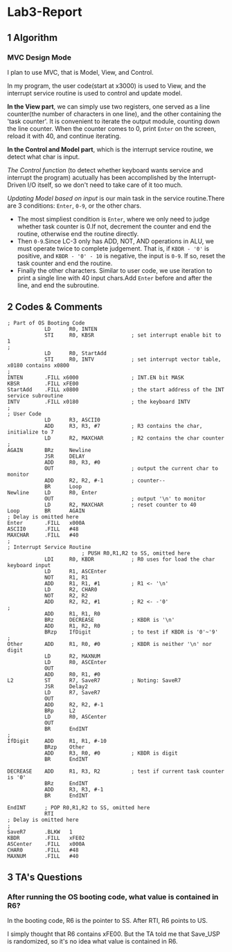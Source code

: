 # Lab3-Report

## 1 Algorithm

### MVC Design Mode

I plan to use MVC, that is Model, View, and Control. 

In my program, the user code(start at x3000) is used to View, and the interrupt service routine is used to control and update model.

**In the View part**, we can simply use two registers, one served as a line counter(the number of characters in one line), and the other containing the 'task counter'. It is convenient to iterate the output module, counting down the line counter. When the counter comes to 0, print `Enter` on the screen, reload it with 40, and continue iterating.

**In the Control and Model part**, which is the interrupt service routine, we detect what char is input. 

*The Control function* (to detect whether keyboard wants service and interrupt the program) acutually has been accomplished by the Interrupt-Driven I/O itself, so we don't need to take care of it too much.

*Updating Model based on input* is our main task in the service routine.There are 3 conditions: `Enter`, `0-9`, or the other chars. 

- The most simpliest condition is `Enter`, where we only need to judge whether task counter is 0.If not, decrement the counter and end the routine, otherwise end the routine directly.
- Then `0-9`.Since LC-3 only has ADD, NOT, AND operations in ALU, we must operate twice to complete judgement. That is, if `KBDR - '0'`  is positive, and  `KBDR - '0' - 10` is negative, the input is `0-9`. If so, reset the task counter and end the routine.
- Finally the other characters. Similar to user code, we use iteration to print a single line with 40 input chars.Add `Enter` before and after the line, and end the subroutine.



## 2 Codes & Comments

```assembly
; Part of OS Booting Code 
            LD      R0, INTEN
            STI     R0, KBSR            ; set interrupt enable bit to 1
;
            LD      R0, StartAdd
            STI     R0, INTV            ; set interrupt vector table, x0180 contains x0800
;
INTEN       .FILL x6000                 ; INT.EN bit MASK
KBSR        .FILL xFE00                 
StartAdd    .FILL x0800                 ; the start address of the INT service subroutine
INTV        .FILL x0180                 ; the keyboard INTV
;
; User Code
            LD      R3, ASCII0
            ADD     R3, R3, #7          ; R3 contains the char, initialize to 7
            LD      R2, MAXCHAR         ; R2 contains the char counter
;
AGAIN       BRz     Newline
            JSR     DELAY
            ADD     R0, R3, #0
            OUT                         ; output the current char to monitor
            ADD     R2, R2, #-1         ; counter--
            BR      Loop
Newline     LD      R0, Enter
            OUT                         ; output '\n' to monitor
            LD      R2, MAXCHAR         ; reset counter to 40
Loop        BR      AGAIN
; Delay is omitted here
Enter       .FILL   x000A    
ASCII0      .FILL   #48
MAXCHAR     .FILL   #40
;
; Interrupt Service Routine
						; PUSH R0,R1,R2 to SS, omitted here
            LDI     R0, KBDR            ; R0 uses for load the char keyboard input
            LD      R1, ASCEnter
            NOT     R1, R1
            ADD     R1, R1, #1          ; R1 <- '\n'
            LD      R2, CHAR0
            NOT     R2, R2
            ADD     R2, R2, #1          ; R2 <- -'0'
;            
            ADD     R1, R1, R0
            BRz     DECREASE            ; KBDR is '\n'
            ADD     R1, R2, R0
            BRzp    IfDigit             ; to test if KBDR is '0'~'9'
;
Other       ADD     R1, R0, #0          ; KBDR is neither '\n' nor digit
            LD      R2, MAXNUM
            LD      R0, ASCEnter
            OUT
            ADD     R0, R1, #0
L2          ST      R7, SaveR7          ; Noting: SaveR7
            JSR     Delay2
            LD      R7, SaveR7
            OUT
            ADD     R2, R2, #-1
            BRp     L2
            LD      R0, ASCenter
            OUT
            BR      EndINT
;
IfDigit     ADD     R1, R1, #-10
            BRzp    Other     
            ADD     R3, R0, #0          ; KBDR is digit
            BR      EndINT
            
DECREASE    ADD     R1, R3, R2          ; test if current task counter is '0'
            BRz     EndINT
            ADD     R3, R3, #-1
            BR      EndINT
            
EndINT      ; POP R0,R1,R2 to SS, omitted here
            RTI
; Delay is omitted here
;
SaveR7      .BLKW   1
KBDR        .FILL   xFE02
ASCenter    .FILL   x000A
CHAR0       .FILL   #48
MAXNUM      .FILL   #40
```

## 3 TA's Questions

### After running the OS booting code, what value is contained in R6?

In the booting code, R6 is the pointer to SS. After RTI, R6 points to US.

I simply thought that R6 contains xFE00. But the TA told me that Save_USP is randomized, so it's no idea what value is contained in R6.
